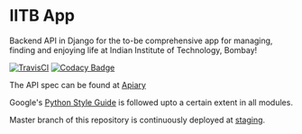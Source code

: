 # IITB App
Backend API in Django for the to-be comprehensive app for managing, finding and enjoying life at Indian Institute of Technology, Bombay!

[![TravisCI](https://api.travis-ci.org/wncc/IITBapp.svg?branch=master)](https://travis-ci.org/wncc/IITBapp)
[![Codacy Badge](https://api.codacy.com/project/badge/Grade/7e6a386dbec649c99aa6a10218cc3768)](https://www.codacy.com/app/pulsejet/IITBapp?utm_source=github.com&amp;utm_medium=referral&amp;utm_content=wncc/IITBapp&amp;utm_campaign=Badge_Grade)

The API spec can be found at [Apiary](https://iitbapp1.docs.apiary.io/)

Google's [Python Style Guide](https://google.github.io/styleguide/pyguide.html) is followed upto a certain extent in all modules.

Master branch of this repository is continuously deployed at [staging](https://temp-iitb.radialapps.com/).
